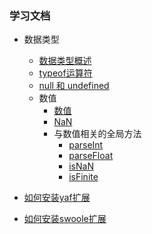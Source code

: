 ### 学习文档
- 数据类型
    - [数据类型概述](数据类型/数据类型概述.md)
    - [typeof运算符](数据类型/typeof运算符.md)
    - [null 和 undefined](数据类型/null和undefined.md)
    - 数值
        - [数值](数据类型/数值/数值.md)
        - [NaN](数据类型/数值/NaN.md)
        - 与数值相关的全局方法
          - [parseInt](数据类型/数据类型概述.md)
          - [parseFloat](数据类型/数据类型概述.md)
          - [isNaN](数据类型/数据类型概述.md)
          - [isFinite](数据类型/数据类型概述.md)
            
- [如何安装yaf扩展](docs/如何安装yaf扩展.md)
- [如何安装swoole扩展](docs/如何安装swoole扩展.md)
